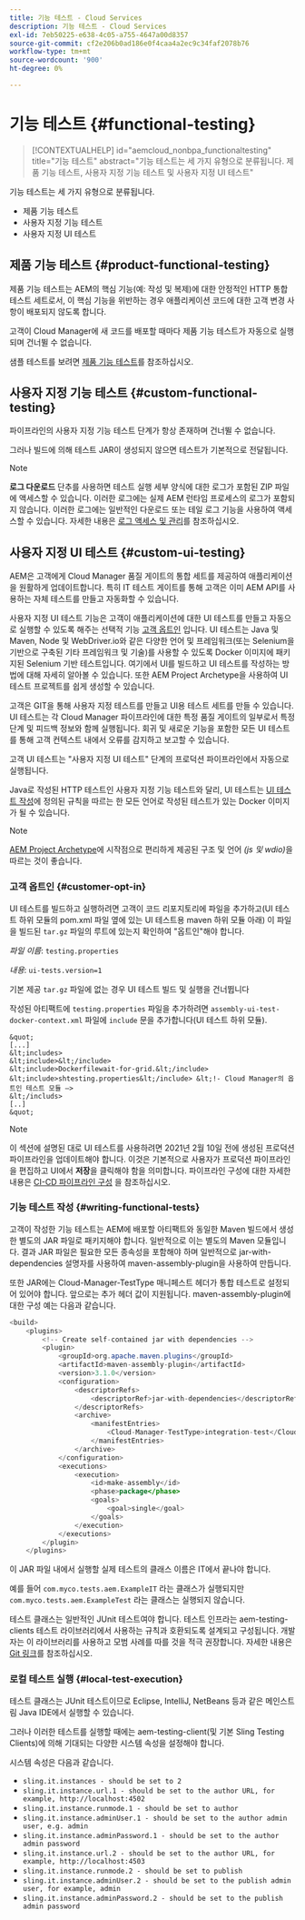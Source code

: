 ```yaml
---
title: 기능 테스트 - Cloud Services
description: 기능 테스트 - Cloud Services
exl-id: 7eb50225-e638-4c05-a755-4647a00d8357
source-git-commit: cf2e206b0ad186e0f4caa4a2ec9c34faf2078b76
workflow-type: tm+mt
source-wordcount: '900'
ht-degree: 0%

---
```


# 기능 테스트 {#functional-testing}


>[!CONTEXTUALHELP]
>id="aemcloud_nonbpa_functionaltesting"
>title="기능 테스트"
>abstract="기능 테스트는 세 가지 유형으로 분류됩니다. 제품 기능 테스트, 사용자 지정 기능 테스트 및 사용자 지정 UI 테스트"

기능 테스트는 세 가지 유형으로 분류됩니다.


* 제품 기능 테스트
* 사용자 지정 기능 테스트
* 사용자 지정 UI 테스트

## 제품 기능 테스트 {#product-functional-testing}

제품 기능 테스트는 AEM의 핵심 기능(예: 작성 및 복제)에 대한 안정적인 HTTP 통합 테스트 세트로서, 이 핵심 기능을 위반하는 경우 애플리케이션 코드에 대한 고객 변경 사항이 배포되지 않도록 합니다.

고객이 Cloud Manager에 새 코드를 배포할 때마다 제품 기능 테스트가 자동으로 실행되며 건너뛸 수 없습니다.

샘플 테스트를 보려면 [제품 기능 테스트](https://github.com/adobe/aem-test-samples/tree/aem-cloud/smoke)를 참조하십시오.

## 사용자 지정 기능 테스트 {#custom-functional-testing}

파이프라인의 사용자 지정 기능 테스트 단계가 항상 존재하며 건너뛸 수 없습니다.

그러나 빌드에 의해 테스트 JAR이 생성되지 않으면 테스트가 기본적으로 전달됩니다.

>[!NOTE]
>**로그 다운로드** 단추를 사용하면 테스트 실행 세부 양식에 대한 로그가 포함된 ZIP 파일에 액세스할 수 있습니다. 이러한 로그에는 실제 AEM 런타임 프로세스의 로그가 포함되지 않습니다. 이러한 로그에는 일반적인 다운로드 또는 테일 로그 기능을 사용하여 액세스할 수 있습니다. 자세한 내용은 [로그 액세스 및 관리](/help/implementing/cloud-manager/manage-logs.md)를 참조하십시오.

## 사용자 지정 UI 테스트 {#custom-ui-testing}

AEM은 고객에게 Cloud Manager 품질 게이트의 통합 세트를 제공하여 애플리케이션을 원활하게 업데이트합니다. 특히 IT 테스트 게이트를 통해 고객은 이미 AEM API를 사용하는 자체 테스트를 만들고 자동화할 수 있습니다.

사용자 지정 UI 테스트 기능은 고객이 애플리케이션에 대한 UI 테스트를 만들고 자동으로 실행할 수 있도록 해주는 선택적 기능 [고객 옵트인](#customer-opt-in) 입니다. UI 테스트는 Java 및 Maven, Node 및 WebDriver.io와 같은 다양한 언어 및 프레임워크(또는 Selenium을 기반으로 구축된 기타 프레임워크 및 기술)를 사용할 수 있도록 Docker 이미지에 패키지된 Selenium 기반 테스트입니다. 여기에서 UI를 빌드하고 UI 테스트를 작성하는 방법에 대해 자세히 알아볼 수 있습니다. 또한 AEM Project Archetype을 사용하여 UI 테스트 프로젝트를 쉽게 생성할 수 있습니다.

고객은 GIT을 통해 사용자 지정 테스트를 만들고 UI용 테스트 세트를 만들 수 있습니다. UI 테스트는 각 Cloud Manager 파이프라인에 대한 특정 품질 게이트의 일부로서 특정 단계 및 피드백 정보와 함께 실행됩니다. 회귀 및 새로운 기능을 포함한 모든 UI 테스트를 통해 고객 컨텍스트 내에서 오류를 감지하고 보고할 수 있습니다.

고객 UI 테스트는 &quot;사용자 지정 UI 테스트&quot; 단계의 프로덕션 파이프라인에서 자동으로 실행됩니다.

Java로 작성된 HTTP 테스트인 사용자 지정 기능 테스트와 달리, UI 테스트는 [UI 테스트 작성](https://experienceleague.adobe.com/docs/experience-manager-cloud-service/implementing/using-cloud-manager/test-results/ui-testing.html?lang=en#building-ui-tests)에 정의된 규칙을 따르는 한 모든 언어로 작성된 테스트가 있는 Docker 이미지가 될 수 있습니다.

>[!NOTE]
>[AEM Project Archetype](https://github.com/adobe/aem-project-archetype/tree/master/src/main/archetype/ui.tests)에 시작점으로 편리하게 제공된 구조 및 언어 *(js 및 wdio)*&#x200B;을 따르는 것이 좋습니다.

### 고객 옵트인 {#customer-opt-in}

UI 테스트를 빌드하고 실행하려면 고객이 코드 리포지토리에 파일을 추가하고(UI 테스트 하위 모듈의 pom.xml 파일 옆에 있는 UI 테스트용 maven 하위 모듈 아래) 이 파일을 빌드된 `tar.gz` 파일의 루트에 있는지 확인하여 &quot;옵트인&quot;해야 합니다.

*파일 이름*:  `testing.properties`

*내용*:  `ui-tests.version=1`

기본 제공 `tar.gz` 파일에 없는 경우 UI 테스트 빌드 및 실행을 건너뜁니다

작성된 아티팩트에 `testing.properties` 파일을 추가하려면 `assembly-ui-test-docker-context.xml` 파일에 `include` 문을 추가합니다(UI 테스트 하위 모듈).

    &quot;
    [...]
    &lt;includes>
    &lt;include>&lt;/include>
    &lt;include>Dockerfilewait-for-grid.&lt;/include>
    &lt;include>shtesting.properties&lt;/include> &lt;!- Cloud Manager의 옵트인 테스트 모듈 —>
    &lt;/includs>
    [..]
    &quot;

>[!NOTE]
>이 섹션에 설명된 대로 UI 테스트를 사용하려면 2021년 2월 10일 전에 생성된 프로덕션 파이프라인을 업데이트해야 합니다. 이것은 기본적으로 사용자가 프로덕션 파이프라인을 편집하고 UI에서 **저장**을 클릭해야 함을 의미합니다.
>파이프라인 구성에 대한 자세한 내용은 [CI-CD 파이프라인 구성](https://experienceleague.adobe.com/docs/experience-manager-cloud-service/implementing/using-cloud-manager/configure-pipeline.html?lang=en#using-cloud-manager) 을 참조하십시오.

### 기능 테스트 작성 {#writing-functional-tests}

고객이 작성한 기능 테스트는 AEM에 배포할 아티팩트와 동일한 Maven 빌드에서 생성한 별도의 JAR 파일로 패키지해야 합니다. 일반적으로 이는 별도의 Maven 모듈입니다. 결과 JAR 파일은 필요한 모든 종속성을 포함해야 하며 일반적으로 jar-with-dependencies 설명자를 사용하여 maven-assembly-plugin을 사용하여 만듭니다.

또한 JAR에는 Cloud-Manager-TestType 매니페스트 헤더가 통합 테스트로 설정되어 있어야 합니다. 앞으로는 추가 헤더 값이 지원됩니다. maven-assembly-plugin에 대한 구성 예는 다음과 같습니다.

```java
<build>
    <plugins>
        <!-- Create self-contained jar with dependencies -->
        <plugin>
            <groupId>org.apache.maven.plugins</groupId>
            <artifactId>maven-assembly-plugin</artifactId>
            <version>3.1.0</version>
            <configuration>
                <descriptorRefs>
                    <descriptorRef>jar-with-dependencies</descriptorRef>
                </descriptorRefs>
                <archive>
                    <manifestEntries>
                        <Cloud-Manager-TestType>integration-test</Cloud-Manager-TestType>
                    </manifestEntries>
                </archive>
            </configuration>
            <executions>
                <execution>
                    <id>make-assembly</id>
                    <phase>package</phase>
                    <goals>
                        <goal>single</goal>
                    </goals>
                </execution>
            </executions>
        </plugin>
    </plugins>
```

이 JAR 파일 내에서 실행할 실제 테스트의 클래스 이름은 IT에서 끝나야 합니다.

예를 들어 `com.myco.tests.aem.ExampleIT` 라는 클래스가 실행되지만 `com.myco.tests.aem.ExampleTest` 라는 클래스는 실행되지 않습니다.

테스트 클래스는 일반적인 JUnit 테스트여야 합니다. 테스트 인프라는 aem-testing-clients 테스트 라이브러리에서 사용하는 규칙과 호환되도록 설계되고 구성됩니다. 개발자는 이 라이브러리를 사용하고 모범 사례를 따를 것을 적극 권장합니다. 자세한 내용은 [Git 링크](https://github.com/adobe/aem-testing-clients)를 참조하십시오.

### 로컬 테스트 실행 {#local-test-execution}

테스트 클래스는 JUnit 테스트이므로 Eclipse, IntelliJ, NetBeans 등과 같은 메인스트림 Java IDE에서 실행할 수 있습니다.

그러나 이러한 테스트를 실행할 때에는 aem-testing-client(및 기본 Sling Testing Clients)에 의해 기대되는 다양한 시스템 속성을 설정해야 합니다.

시스템 속성은 다음과 같습니다.

* `sling.it.instances - should be set to 2`
* `sling.it.instance.url.1 - should be set to the author URL, for example, http://localhost:4502`
* `sling.it.instance.runmode.1 - should be set to author`
* `sling.it.instance.adminUser.1 - should be set to the author admin user, e.g. admin`
* `sling.it.instance.adminPassword.1 - should be set to the author admin password`
* `sling.it.instance.url.2 - should be set to the author URL, for example, http://localhost:4503`
* `sling.it.instance.runmode.2 - should be set to publish`
* `sling.it.instance.adminUser.2 - should be set to the publish admin user, for example, admin`
* `sling.it.instance.adminPassword.2 - should be set to the publish admin password`
